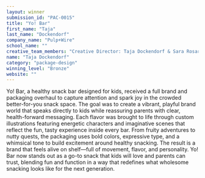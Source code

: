 ```yaml
---
layout: winner
submission_id: "PAC-0015"
title: "Yo! Bar"
first_name: "Taja"
last_name: "Dockendorf"
company_name: "Pulp+Wire"
school_name: ""
creative_team_members: "Creative Director: Taja Dockendorf & Sara Rosario Design Director: Anna Taylor Designers & Illustrators: Betsy Cathcart & John Gillman Account Manager: Ashton Bean"
name: "Taja Dockendorf"
category: "package-design"
winning_level: "Bronze"
website: ""
---
```


Yo! Bar, a healthy snack bar designed for kids, received a full brand and packaging overhaul to capture attention and spark joy in the crowded better-for-you snack space. The goal was to create a vibrant, playful brand world that speaks directly to kids while reassuring parents with clear, health-forward messaging. Each flavor was brought to life through custom illustrations featuring energetic characters and imaginative scenes that reflect the fun, tasty experience inside every bar. From fruity adventures to nutty quests, the packaging uses bold colors, expressive type, and a whimsical tone to build excitement around healthy snacking. The result is a brand that feels alive on shelf—full of movement, flavor, and personality. Yo! Bar now stands out as a go-to snack that kids will love and parents can trust, blending fun and function in a way that redefines what wholesome snacking looks like for the next generation.

